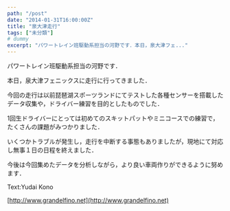 ```yaml
---
path: "/post"
date: "2014-01-31T16:00:00Z"
title: "泉大津走行"
tags: ["未分類"]
# dummy
excerpt: "パワートレイン班駆動系担当の河野です．本日，泉大津フェ..."
---
```




[](31-1.jpg)

パワートレイン班駆動系担当の河野です．

本日，泉大津フェニックスに走行に行ってきました．

今回の走行は以前琵琶湖スポーツランドにてテストした各種センサーを搭載したデータ収集や，ドライバー練習を目的としたものでした．

1回生ドライバーにとっては初めてのスキットパットやミニコースでの練習で，たくさんの課題がみつかりました．

いくつかトラブルが発生し，走行を中断する事態もありましたが，現地にて対応し無事１日の日程を終えました．

今後は今回集めたデータを分析しながら，より良い車両作りができるように努めます．

Text:Yudai Kono

[http://www.grandelfino.net](http://www.grandelfino.net)

